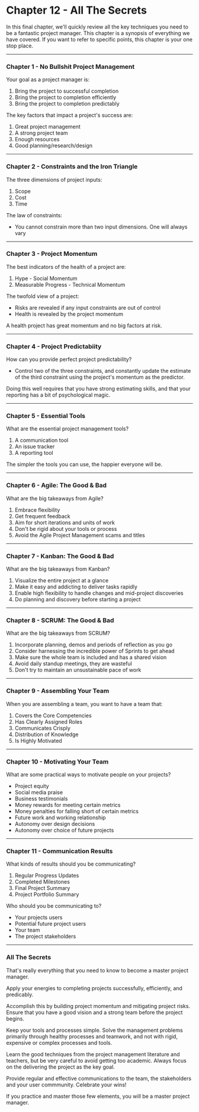 # Chapter 12 - All The Secrets

In this final chapter, we'll quickly review all the key techniques you need to be a fantastic project manager. This chapter is a synopsis of everything we have covered. If you want to refer to specific points, this chapter is your one stop place.

---

### Chapter 1 - No Bullshit Project Management

Your goal as a project manager is:
1. Bring the project to successful completion
2. Bring the project to completion efficiently
3. Bring the project to completion predictably

The key factors that impact a project's success are:
1. Great project management
2. A strong project team
3. Enough resources
4. Good planning/research/design

---

### Chapter 2 - Constraints and the Iron Triangle

The three dimensions of project inputs:
1. Scope
2. Cost
3. Time

The law of constraints:
- You cannot constrain more than two input dimensions. One will always vary

---

### Chapter 3 - Project Momentum

The best indicators of the health of a project are:
1. Hype - Social Momentum
2. Measurable Progress - Technical Momentum

The twofold view of a project:
- Risks are revealed if any input constraints are out of control
- Health is revealed by the project momentum

A health project has great momentum and no big factors at risk.

---

### Chapter 4 - Project Predictabiity

How can you provide perfect project predictability?

- Control two of the three constraints, and constantly update the estimate of the third constraint using the project's momentum as the predictor.

Doing this well requires that you have strong estimating skills, and that your reporting has a bit of psychological magic.

---

### Chapter 5 - Essential Tools

What are the essential project management tools?
1. A communication tool
2. An issue tracker
3. A reporting tool

The simpler the tools you can use, the happier everyone will be.

---

### Chapter 6 - Agile: The Good & Bad

What are the big takeaways from Agile?
1. Embrace flexibility
2. Get frequent feedback
3. Aim for short iterations and units of work
4. Don't be rigid about your tools or process
5. Avoid the Agile Project Management scams and titles

---

### Chapter 7 - Kanban: The Good & Bad

What are the big takeaways from Kanban?
1. Visualize the entire project at a glance
2. Make it easy and addicting to deliver tasks rapidly
3. Enable high flexibility to handle changes and mid-project discoveries
4. Do planning and discovery before starting a project

---

### Chapter 8 - SCRUM: The Good & Bad

What are the big takeaways from SCRUM?
1. Incorporate planning, demos and periods of reflection as you go
2. Consider harnessing the incredible power of Sprints to get ahead
3. Make sure the whole team is included and has a shared vision
4. Avoid daily standup meetings, they are wasteful
5. Don't try to maintain an unsustainable pace of work

---

### Chapter 9 - Assembling Your Team

When you are assembling a team, you want to have a team that:
1. Covers the Core Competencies
2. Has Clearly Assigned Roles
3. Communicates Crisply
4. Distribution of Knowledge
5. Is Highly Motivated

---

### Chapter 10 - Motivating Your Team

What are some practical ways to motivate people on your projects?
- Project equity
- Social media praise
- Business testimonials
- Money rewards for meeting certain metrics
- Money penalties for falling short of certain metrics
- Future work and working relationship
- Autonomy over design decisions
- Autonomy over choice of future projects

---

### Chapter 11 - Communication Results

What kinds of results should you be communicating?
1. Regular Progress Updates
2. Completed Milestones
3. Final Project Summary
4. Project Portfolio Summary

Who should you be communicating to?
- Your projects users
- Potential future project users
- Your team
- The project stakeholders

---

### All The Secrets

That's really everything that you need to know to become a master project manager.

Apply your energies to completing projects successfully, efficiently, and predicably.

Accomplish this by building project momentum and mitigating project risks. Ensure that you have a good vision and a strong team before the project begins.

Keep your tools and processes simple. Solve the management problems primarily through healthy processes and teamwork, and not with rigid, expensive or complex processes and tools.

Learn the good techniques from the project management literature and teachers, but be very careful to avoid getting too academic. Always focus on the delivering the project as the key goal.

Provide regular and effective communications to the team, the stakeholders and your user commmunity. Celebrate your wins!

If you practice and master those few elements, you will be a master project manager.
